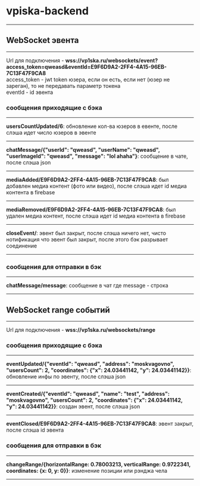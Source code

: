 # vpiska-backend
____

## WebSocket эвента
____

Url для подключения - **wss://vp1ska.ru/websockets/event?access_token=qweasd&eventId=E9F6D9A2-2FF4-4A15-96EB-7C13F47F9CA8**    
access_token - jwt token юзера, если он есть, если нет (юзер не зареган), то не передавать параметр токена    
eventId - id эвента    

### сообщения приходящие с бэка
____

**usersCountUpdated/6**: 
обновление кол-ва юзеров в евенте, после слэша идет число юзеров в эвенте
____

**chatMessage/{"userId": "qweasd", "userName": "qweasd", "userImageId": "qweasd", "message": "lol ahaha"}**: 
сообщение в чате, после слэша json
____

**mediaAdded/E9F6D9A2-2FF4-4A15-96EB-7C13F47F9CA8**: 
был добавлен медиа контент (фото или видео), после слэша идет id медиа контента в firebase
____

**mediaRemoved/E9F6D9A2-2FF4-4A15-96EB-7C13F47F9CA8**: 
был удален медиа контент, после слэша идет id медиа контента в firebase
____

**closeEvent/**: 
эвент был закрыт, после слэша ничего нет, чисто нотификация что эвент был закрыт, после этого бэк разрывает соединение
____

### сообщения для отправки в бэк
____

**chatMessage/message**: 
сообщение в чат где message - строка
____

## WebSocket range событий
____

Url для подключения - **wss://vp1ska.ru/websockets/range**

### сообщения приходящие с бэка
____

**eventUpdated/{"eventId": "qweasd", "address": "moskvagovno", "usersCount": 2, "coordinates": {"x": 24.03441142, "y": 24.03441142}}**: 
обновление инфы по эвенту, после слэша json
____

**eventCreated/{"eventId": "qweasd", "name": "test", "address": "moskvagovno", "usersCount": 2, "coordinates": {"x": 24.03441142, "y": 24.03441142}}**: 
создан эвент, после слэша json
____

**eventClosed/E9F6D9A2-2FF4-4A15-96EB-7C13F47F9CA8**: 
эвент закрыт, после слэша id эвента

### сообщения для отправки в бэк
____

**changeRange/{horizontalRange: 0.78003213, verticalRange: 0.9722341, coordinates: {x: 0, y: 0}}**: 
изменение позиции или рэнджа чела
____
